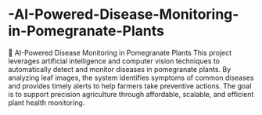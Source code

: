 # -AI-Powered-Disease-Monitoring-in-Pomegranate-Plants
🌿 AI-Powered Disease Monitoring in Pomegranate Plants
This project leverages artificial intelligence and computer vision techniques to automatically detect and monitor diseases in pomegranate plants. By analyzing leaf images, the system identifies symptoms of common diseases and provides timely alerts to help farmers take preventive actions. The goal is to support precision agriculture through affordable, scalable, and efficient plant health monitoring.
